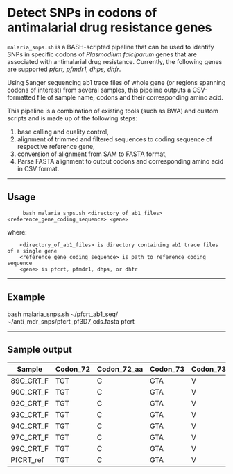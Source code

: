 Detect SNPs in codons of antimalarial drug resistance genes
===========================================================
`malaria_snps.sh` is a BASH-scripted pipeline that can be used to identify SNPs in specific codons of 
_Plasmodium falciparum_ genes that are associated with antimalarial drug resistance. 
Currently, the following genes are supported _pfcrt, pfmdr1, dhps, dhfr_.

Using Sanger sequencing ab1 trace files of whole gene (or regions spanning codons of interest) from several samples, 
this pipeline outputs a CSV-formatted file of sample name, codons and their corresponding amino acid.

This pipeline is a combination of existing tools (such as BWA) and custom scripts and is made up of the following steps:

1. base calling and quality control, 
2. alignment of trimmed and filtered sequences to coding sequence of respective reference gene, 
3. conversion of alignment from SAM to FASTA format, 
4. Parse FASTA alignment to output codons and corresponding amino acid in CSV format.

-----------------------------------------------------------
Usage
-----------------------------------------------------------

         bash malaria_snps.sh <directory_of_ab1_files> <reference_gene_coding_sequence> <gene>
where: 
        
        <directory_of_ab1_files> is directory containing ab1 trace files of a single gene
        <reference_gene_coding_sequence> is path to reference coding sequence
        <gene> is pfcrt, pfmdr1, dhps, or dhfr
        
-------------------------------------------------------------------------------------------------------------
Example
-------------------------------------------------------------------------------------------------------------
 bash malaria_snps.sh ~/pfcrt_ab1_seq/ ~/anti_mdr_snps/pfcrt_pf3D7_cds.fasta pfcrt

-------------------------------------------------------------------------------------------------------------
Sample output
-------------------------------------------------------------------------------------------------------------

| Sample    | Codon_72 | Codon_72_aa | Codon_73 | Codon_73_aa | Codon_74 | Codon_74_aa | Codon_75 | Codon_75_aa | Codon_76 | Codon_76_aa |
|-----------|----------|-------------|----------|-------------|----------|-------------|----------|-------------|----------|-------------|
| 89C_CRT_F | TGT      | C           | GTA      | V           | ATG      | M           | AAT      | N           | AAA      | K           |
| 90C_CRT_F | TGT      | C           | GTA      | V           | ATG      | M           | AAT      | N           | AAA      | K           |
| 92C_CRT_F | TGT      | C           | GTA      | V           | ATG      | M           | AAT      | N           | AAA      | K           |
| 93C_CRT_F | TGT      | C           | GTA      | V           | ATG      | M           | AAT      | N           | AAA      | K           |
| 94C_CRT_F | TGT      | C           | GTA      | V           | ATG      | M           | AAT      | N           | AAA      | K           |
| 97C_CRT_F | TGT      | C           | GTA      | V           | ATG      | M           | AAT      | N           | AAA      | K           |
| 99C_CRT_F | TGT      | C           | GTA      | V           | ATG      | M           | AAT      | N           | AAA      | K           |
| PfCRT_ref | TGT      | C           | GTA      | V           | ATG      | M           | AAT      | N           | AAA      | K           |

